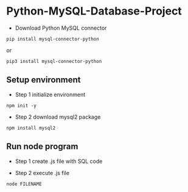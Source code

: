 # Python-MySQL-Database-Project

* Download Python MySQL connector
```
pip install mysql-connector-python
```
or 
```
pip3 install mysql-connector-python
```

## Setup environment
* Step 1 initialize environment
```
npm init -y
```

* Step 2 download mysql2 package
```
npm install mysql2
```

## Run node program
* Step 1 create .js file with SQL code

* Step 2 execute .js file
```
node FILENAME
```